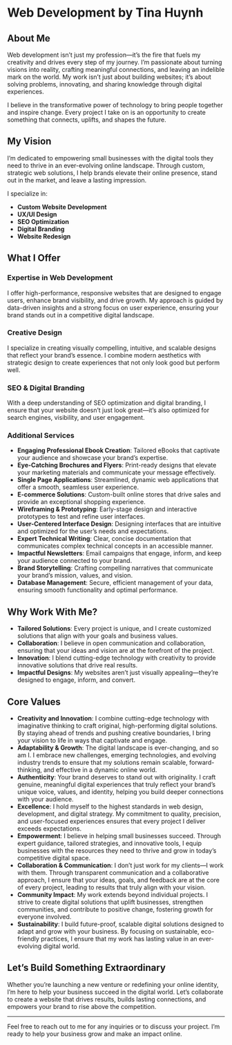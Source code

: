 # Web Development by Tina Huynh

## About Me

Web development isn’t just my profession—it’s the fire that fuels my creativity and drives every step of my journey. I’m passionate about turning visions into reality, crafting meaningful connections, and leaving an indelible mark on the world. My work isn’t just about building websites; it’s about solving problems, innovating, and sharing knowledge through digital experiences.

I believe in the transformative power of technology to bring people together and inspire change. Every project I take on is an opportunity to create something that connects, uplifts, and shapes the future.

## My Vision

I’m dedicated to empowering small businesses with the digital tools they need to thrive in an ever-evolving online landscape. Through custom, strategic web solutions, I help brands elevate their online presence, stand out in the market, and leave a lasting impression.

I specialize in:
- **Custom Website Development**
- **UX/UI Design**
- **SEO Optimization**
- **Digital Branding**
- **Website Redesign**

## What I Offer

### Expertise in Web Development

I offer high-performance, responsive websites that are designed to engage users, enhance brand visibility, and drive growth. My approach is guided by data-driven insights and a strong focus on user experience, ensuring your brand stands out in a competitive digital landscape.

### Creative Design

I specialize in creating visually compelling, intuitive, and scalable designs that reflect your brand’s essence. I combine modern aesthetics with strategic design to create experiences that not only look good but perform well.

### SEO & Digital Branding

With a deep understanding of SEO optimization and digital branding, I ensure that your website doesn’t just look great—it’s also optimized for search engines, visibility, and user engagement.

### Additional Services

- **Engaging Professional Ebook Creation**: Tailored eBooks that captivate your audience and showcase your brand’s expertise.
- **Eye-Catching Brochures and Flyers**: Print-ready designs that elevate your marketing materials and communicate your message effectively.
- **Single Page Applications**: Streamlined, dynamic web applications that offer a smooth, seamless user experience.
- **E-commerce Solutions**: Custom-built online stores that drive sales and provide an exceptional shopping experience.
- **Wireframing & Prototyping**: Early-stage design and interactive prototypes to test and refine user interfaces.
- **User-Centered Interface Design**: Designing interfaces that are intuitive and optimized for the user’s needs and expectations.
- **Expert Technical Writing**: Clear, concise documentation that communicates complex technical concepts in an accessible manner.
- **Impactful Newsletters**: Email campaigns that engage, inform, and keep your audience connected to your brand.
- **Brand Storytelling**: Crafting compelling narratives that communicate your brand’s mission, values, and vision.
- **Database Management**: Secure, efficient management of your data, ensuring smooth functionality and optimal performance.

## Why Work With Me?

- **Tailored Solutions**: Every project is unique, and I create customized solutions that align with your goals and business values.
- **Collaboration**: I believe in open communication and collaboration, ensuring that your ideas and vision are at the forefront of the project.
- **Innovation**: I blend cutting-edge technology with creativity to provide innovative solutions that drive real results.
- **Impactful Designs**: My websites aren’t just visually appealing—they’re designed to engage, inform, and convert.

## Core Values

- **Creativity and Innovation**: I combine cutting-edge technology with imaginative thinking to craft original, high-performing digital solutions. By staying ahead of trends and pushing creative boundaries, I bring your vision to life in ways that captivate and engage.
- **Adaptability & Growth**: The digital landscape is ever-changing, and so am I. I embrace new challenges, emerging technologies, and evolving industry trends to ensure that my solutions remain scalable, forward-thinking, and effective in a dynamic online world.
- **Authenticity**: Your brand deserves to stand out with originality. I craft genuine, meaningful digital experiences that truly reflect your brand’s unique voice, values, and identity, helping you build deeper connections with your audience.
- **Excellence**: I hold myself to the highest standards in web design, development, and digital strategy. My commitment to quality, precision, and user-focused experiences ensures that every project I deliver exceeds expectations.
- **Empowerment**: I believe in helping small businesses succeed. Through expert guidance, tailored strategies, and innovative tools, I equip businesses with the resources they need to thrive and grow in today’s competitive digital space.
- **Collaboration & Communication**: I don’t just work for my clients—I work with them. Through transparent communication and a collaborative approach, I ensure that your ideas, goals, and feedback are at the core of every project, leading to results that truly align with your vision.
- **Community Impact**: My work extends beyond individual projects. I strive to create digital solutions that uplift businesses, strengthen communities, and contribute to positive change, fostering growth for everyone involved.
- **Sustainability**: I build future-proof, scalable digital solutions designed to adapt and grow with your business. By focusing on sustainable, eco-friendly practices, I ensure that my work has lasting value in an ever-evolving digital world.

## Let’s Build Something Extraordinary

Whether you’re launching a new venture or redefining your online identity, I’m here to help your business succeed in the digital world. Let’s collaborate to create a website that drives results, builds lasting connections, and empowers your brand to rise above the competition.

---

Feel free to reach out to me for any inquiries or to discuss your project. I’m ready to help your business grow and make an impact online.
